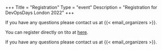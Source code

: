 +++
Title = "Registration"
Type = "event"
Description = "Registration for DevOpsDays London 2022"
+++

If you have any questions please contact us at {{< email_organizers >}}. 

You can register directly on tito at <a href="https://ti.to/devopsdays-london/2022" target="_blank" rel="noopener">here</a>.

If you have any questions please contact us at {{< email_organizers >}}. 